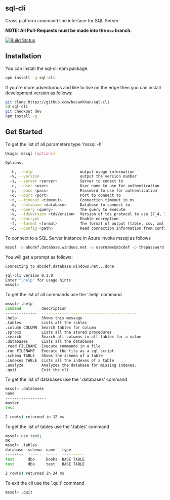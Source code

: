 ## sql-cli

Cross platform command line interface for SQL Server

**NOTE: All Pull-Requests must be made into the `dev` branch.**

[![Build Status](https://travis-ci.org/hasankhan/sql-cli.svg)](https://travis-ci.org/hasankhan/sql-cli)

## Installation

You can install the sql-cli npm package.
```bash
npm install -g sql-cli
```

If you're more adventurous and like to live on the edge then you can install development version as follows:
```bash
git clone https://github.com/hasankhan/sql-cli
cd sql-cli
git checkout dev
npm install -g
```

## Get Started

To get the list of all parameters type 'mssql -h'
```bash
Usage: mssql [options]

Options:

  -h, --help                     output usage information
  -V, --version                  output the version number
  -s, --server <server>          Server to conect to
  -u, --user <user>              User name to use for authentication
  -p, --pass <pass>              Password to use for authentication
  -o, --port <port>              Port to connect to
  -t, --timeout <timeout>        Connection timeout in ms
  -d, --database <database>      Database to connect to
  -q, --query <query>            The query to execute
  -v, --tdsVersion <tdsVersion>  Version of tds protocol to use [7_4, 7_2, 7_3_A, 7_3_B, 7_4]
  -e, --encrypt                  Enable encryption
  -f, --format <format>          The format of output [table, csv, xml, json]
  -c, --config <path>            Read connection information from config file
```
To connect to a SQL Server instance in Azure invoke mssql as follows
```bash
mssql -s abcdef.database.windows.net -u username@abcdef -p thepassword -d mydatabase -e
```

You will get a prompt as follows:
```bash
Connecting to abcdef.database.windows.net...done

sql-cli version 0.1.0
Enter ".help" for usage hints.
mssql>
```
To get the list of all commands use the '.help' command
```bash
mssql> .help
command         description
--------------  ------------------------------------------
.help           Shows this message
.tables         Lists all the tables
.column COLUMN  Search tables for column 
.sprocs         Lists all the stored procedures
.search         Search all columns in all tables for a value
.databases      Lists all the databases
.read FILENAME  Execute commands in a file
.run FILENAME   Execute the file as a sql script
.schema TABLE   Shows the schema of a table
.indexes TABLE  Lists all the indexes of a table
.analyze        Analyzes the database for missing indexes.
.quit           Exit the cli
```

To get the list of databases use the '.databases' command
```bash
mssql> .databases
name
------------------
master
test

2 row(s) returned in 12 ms
```

To get the list of tables use the '.tables' command
```bash
mssql> use test;
OK
mssql> .tables
database  schema  name   type
--------  ------  -----  ----------
test      dbo     books  BASE TABLE
test      dbo     test   BASE TABLE

2 row(s) returned in 24 ms
```

To exit the cli use the '.quit' command
```bash
mssql> .quit
```
